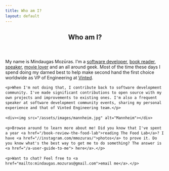 ```yaml
---
title: Who am I?
layout: default
---
```


<div class="content">
  <article>
    <header>
      <h1>Who am I?</h1>
    </header>
    <p>My name is Mindaugas Mozūras. I'm a <a href="//github.com/mmozuras">software developer</a>, <a href="//www.goodreads.com/user/show/36968510-mindaugas-moz-ras">book reader</a>, <a href="/talks">speaker</a>, <a href="//letterboxd.com/mmozuras/">movie lover</a> and an all around geek. Most of the time these days I spend doing my darned best to help make second hand the first choice worldwide as VP of Engineering at <a href="//engineering.vinted.com">Vinted</a>.</p>

    <p>When I'm not doing that, I contribute back to software development community. I've made significant contributions to open source with my own projects and improvements to existing ones. I'm also a frequent speaker at software development community events, sharing my personal experience and that of Vinted Engineering team.</p>

    <div><img src="/assets/images/mannheim.jpg" alt="Mannheim"></div>

    <p>Browse around to learn more about me! Did you know that I've spent a year <a href="/book-review-the-food-lab">reading The Food Lab</a>? I have <a href="//instagram.com/mmozuras/">photos</a> to prove it. Do you know what's the best way to get me to do something? The answer is <a href="/a-user-guide-to-me"> here</a>.</p>

    <p>Want to chat? Feel free to <a href="mailto:mindaugas.mozuras@gmail.com">email me</a>.</p>
  </article>
</div>
